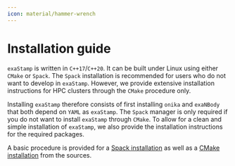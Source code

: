 ```yaml
---
icon: material/hammer-wrench
---
```


# **Installation guide**

`exaStamp` is written in `C++17`/`C++20`. It can be built under Linux using either `CMake` or `Spack`. The `Spack` installation is recommended for users who do not want to develop in `exaStamp`. However, we provide extensive installation instructions for HPC clusters through the `CMake` procedure only.

Installing `exaStamp` therefore consists of first installing `onika` and `exaNBody` that both depend on `YAML` as `exaStamp`. The `Spack` manager is only required if you do not want to install `exaStamp` through `CMake`. To allow for a clean and simple installation of `exaStamp`, we also provide the installation instructions for the required packages.

A basic procedure is provided for a [Spack installation](spack_installation.md) as well as a [CMake installation](cmake_installation.md) from the sources.
